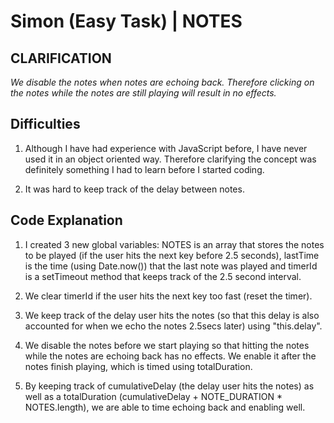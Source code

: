 # Simon (Easy Task) | NOTES

## CLARIFICATION

*We disable the notes when notes are echoing back. Therefore clicking on the notes while the notes are still playing will result in no effects.*

## Difficulties

1. Although I have had experience with JavaScript before, I have never used it in an object oriented way. Therefore clarifying the concept was definitely something I had to learn before I started coding.

2. It was hard to keep track of the delay between notes.

## Code Explanation

1. I created 3 new global variables: NOTES is an array that stores the notes to be played (if the user hits the next key before 2.5 seconds), lastTime is the time (using Date.now()) that the last note was played and timerId is a setTimeout method that keeps track of the 2.5 second interval.

2. We clear timerId if the user hits the next key too fast (reset the timer).

3. We keep track of the delay user hits the notes (so that this delay is also accounted for when we echo the notes 2.5secs later) using "this.delay".

4. We disable the notes before we start playing so that hitting the notes while the notes are echoing back has no effects. We enable it after the notes finish playing, which is timed using totalDuration. 

5. By keeping track of cumulativeDelay (the delay user hits the notes) as well as a totalDuration (cumulativeDelay + NOTE_DURATION * NOTES.length), we are able to time echoing back and enabling well. 
